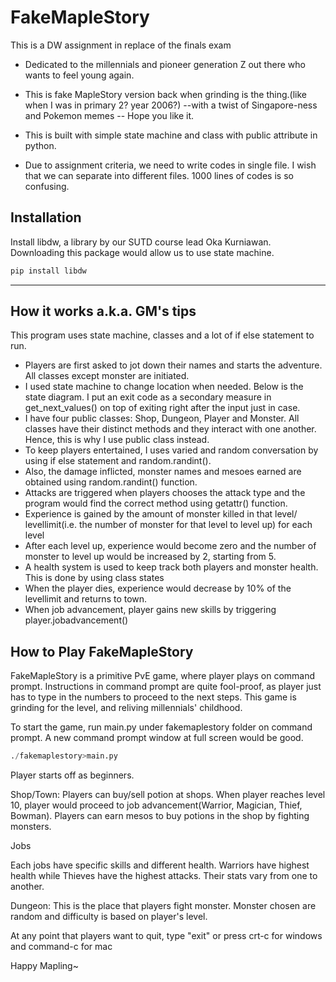 # FakeMapleStory

This is a DW assignment in replace of the finals exam

- Dedicated to the millennials and pioneer generation Z out there who wants to feel young again.

- This is fake MapleStory version back when grinding is the thing.(like when I was in primary 2? year 2006?) --with a twist of Singapore-ness and Pokemon memes -- Hope you like it.
- This is built with simple state machine and class with public attribute in python.
- Due to assignment criteria, we need to write codes in single file. I wish that we can separate into different files. 1000 lines of codes is so confusing.

<h2> Installation</h2>

Install libdw, a library by our SUTD course lead Oka Kurniawan. Downloading this package would allow us to use state machine.

```python
pip install libdw
```

---

<h2>How it works a.k.a. GM's tips</h2>

This program uses state machine, classes and a lot of if else statement to run. 

- Players are first asked to jot down their names and starts the adventure. All classes except monster are initiated.
- I used state machine to change location when needed. Below is the state diagram. I put an exit code as a secondary measure in get_next_values() on top of exiting right after the input just in case.
- I have four public classes: Shop, Dungeon, Player and Monster. All classes have their distinct methods and they interact with one another. Hence, this is why I use public class instead.
- To keep players entertained, I uses varied and random conversation by using if else statement and  random.randint().
- Also, the damage inflicted, monster names and mesoes earned are obtained using random.randint() function.
- Attacks are triggered when players chooses the attack type and the program would find the correct method using getattr() function.
- Experience is gained by the amount of monster killed in that level/ levellimit(i.e. the number of monster for that level to level up) for each level
- After each level up, experience would become zero and the number of monster to level up would be increased by 2, starting from 5.
- A health system is used to keep track both players and monster health. This is done by using class states
- When the player dies, experience would decrease by 10% of the levellimit and returns to town.
- When job advancement, player gains new skills by triggering player.jobadvancement()

<h2>How to Play FakeMapleStory</h2>

FakeMapleStory is a primitive PvE game, where player plays on command prompt. Instructions in command prompt are quite fool-proof, as player just has to type in the numbers to proceed to the next steps. This game is grinding for the level, and reliving millennials' childhood. 

To start the game, run main.py under fakemaplestory folder on command prompt. A new command prompt window at full screen would be good.

```python
./fakemaplestory>main.py
```

Player starts off as beginners.

Shop/Town: Players can buy/sell potion at shops. When player reaches level 10, player would proceed to job advancement(Warrior, Magician, Thief, Bowman). Players can earn mesos to buy potions in the shop by fighting monsters.

Jobs

Each jobs have specific skills and different health. Warriors have highest health while  Thieves have the highest attacks. Their stats vary from one to another.

Dungeon: This is the place that players fight monster. Monster chosen are random and difficulty is based on player's level.

At any point that players want to quit, type "exit" or press crt-c for windows and command-c for mac

Happy Mapling~



